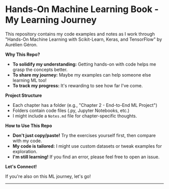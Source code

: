# Hands-On Machine Learning Book - My Learning Journey

This repository contains my code examples and notes as I work through "Hands-On Machine Learning with Scikit-Learn, Keras, and TensorFlow" by Aurélien Géron.

**Why This Repo?**

* **To solidify my understanding:** Getting hands-on with code helps me grasp the concepts better.
* **To share my journey:**  Maybe my examples can help someone else learning ML too!
* **To track my progress:** It's rewarding to see how far I've come.

**Project Structure**

* Each chapter has a folder (e.g., "Chapter 2 - End-to-End ML Project")
* Folders contain code files (.py, Jupyter Notebooks, etc.)
* I might include a `Notes.md` file for chapter-specific thoughts.

**How to Use This Repo**

* **Don't just copy/paste!**  Try the exercises yourself first, then compare with my code.
* **My code is tailored:**  I might use custom datasets or tweak examples for exploration.
* **I'm still learning!** If you find an error, please feel free to open an issue.

**Let's Connect!**

If you're also on this ML journey, let's go!

***
